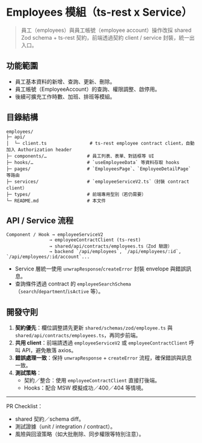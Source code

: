 # Employees 模組（ts-rest x Service）

> 員工（employees）與員工帳號（employee account）操作改採 shared Zod schema + ts-rest 契約，前端透過契約 client / service 封裝，統一出入口。

## 功能範圍

- 員工基本資料的新增、查詢、更新、刪除。
- 員工帳號（EmployeeAccount）的查詢、權限調整、啟停用。
- 後續可擴充工作時數、加班、排班等模組。

## 目錄結構

```text
employees/
├─ api/
│  └─ client.ts                # ts-rest employee contract client，自動加入 Authorization header
├─ components/…               # 員工列表、表單、對話框等 UI
├─ hooks/…                    # `useEmployeeData` 等資料存取 hooks
├─ pages/                     # `EmployeesPage`、`EmployeeDetailPage` 等路由
├─ services/                  # `employeeServiceV2.ts`（封裝 contract client）
├─ types/                     # 前端專用型別（若仍需要）
└─ README.md                  # 本文件
```

## API / Service 流程

```
Component / Hook → employeeServiceV2
                → employeeContractClient (ts-rest)
                → shared/api/contracts/employees.ts（Zod 驗證）
                → backend `/api/employees`, `/api/employees/:id`, `/api/employees/:id/account`...
```

- Service 層統一使用 `unwrapResponse`/`createError` 封裝 envelope 與錯誤訊息。
- 查詢條件透過 contract 的 `employeeSearchSchema`（`search`/`department`/`isActive` 等）。

## 開發守則

1. **契約優先**：欄位調整請先更新 `shared/schemas/zod/employee.ts` 與 `shared/api/contracts/employees.ts`，再同步前端。
2. **共用 client**：前端請透過 `employeeServiceV2` 或 `employeeContractClient` 呼叫 API，避免散落 axios。
3. **錯誤處理一致**：保持 `unwrapResponse` + `createError` 流程，確保錯誤與訊息一致。
4. **測試策略**：
   - 契約／整合：使用 `employeeContractClient` 直接打後端。
   - Hooks：配合 MSW 模擬成功／400／404 等情境。

---

PR Checklist：
- shared 契約／schema diff。
- 測試證據（unit / integration / contract）。
- 風險與回滾策略（如大批刪除、同步權限等特別注意）。
